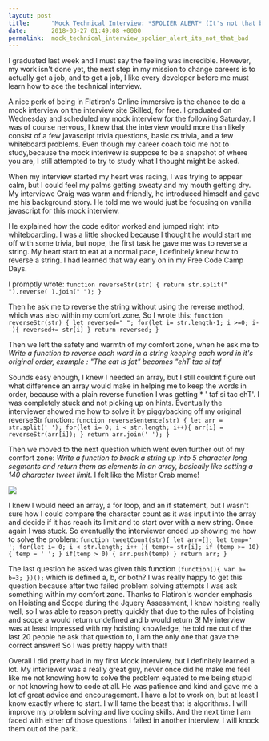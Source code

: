 ```yaml
---
layout: post
title:      "Mock Technical Interview: *SPOLIER ALERT* (It's not that bad!)"
date:       2018-03-27 01:49:08 +0000
permalink:  mock_technical_interview_spolier_alert_its_not_that_bad
---
```



I graduated last week and I must say the feeling was incredible. However, my work isn't done yet, the next step in my mission to change careers is to actually get a job, and to get a job, I like every developer before me must learn how to ace the technical interview. 

A nice perk of being in Flatiron's Online immersive is the chance to do a mock interview on the interview site Skilled, for free. I graduated on Wednesday and scheduled my mock interview for the following Saturday. I was of course nervous, I knew that the interview would more than likely consist of a few javascript trivia questions, basic cs trivia, and a few whiteboard problems. Even though my career coach told me not to study,because the mock interivew is suppose to be a snapshot of where you are, I still attempted to try to study what I thought might be asked. 

When my interview started my heart was racing, I was trying to appear calm, but I could feel my palms getting sweaty and my mouth getting dry. My interviewe Craig was warm and friendly, he introduced himself and gave me his background story. He told me we would just be focusing on vanilla javascript for this mock interview. 

He explained how the code editor worked and jumped right into whiteboarding. I was a little shocked because I thought he would start me off with some trivia, but nope, the first task he gave me was to reverse a string. My heart start to eat at a normal pace, I definitely knew how to reverse a string. I had learned that way early on in my Free Code Camp Days.

I promptly wrote: `function reverseStr(str) { return str.split(" ").reverse( ).join(" "); }`

Then he ask me to reverse the string without using the reverse method, which was also within my comfort zone. So I wrote this: `function reverseStr(str) { let reversed=" "; for(let i= str.length-1; i >=0; i--){ reversed+= str[i] } return reversed; }`

Then we left the safety and warmth of my comfort zone, when he ask me to *Write a function to reverse each word in a string keeping each word in it's original order, example : "The cat is fat" becomes "ehT tac si taf*

Sounds easy enough, I knew I needed an array, but I still couldnt figure out what difference an array would make in helping me to keep the words in order, because with a plain reverse function I was getting * ' taf si tac ehT'.  I was completely stuck and not picking up on hints. Eventually the interviewer showed me how to solve it by piggybacking off my original reverseStr function:
`function reverseSentence(str) { let arr = str.split(' '); for(let i= 0; i < str.length; i++){ arr[i] = reverseStr(arr[i]); } return arr.join(' '); }`

Then we moved to the next question which went even further out of my comfort zone: *Write a function to break a string up into 5 character long segments and return them as elements in an array, basically like setting a 140 character tweet limit*.
I felt like the Mister Crab meme!


![](http://i0.kym-cdn.com/entries/icons/facebook/000/020/001/krabs.jpg)

 I knew I would need an array, a for loop, and an if statement, but I wasn't sure how I could compare the character count as it was input into the array and decide if it has reach its limit and to start over with a new string. Once again I was stuck. So eventually the interviewer ended up showing me how to solve the problem: `function tweetCount(str){
let arr=[]; let temp=' '; for(let i= 0; i < str.length; i++ ){ temp+= str[i]; if (temp >= 10){
temp = ' '; } if(temp > 0) {
arr.push(temp) } return arr; }`

The last question he asked was given this function `(function(){ var a= b=3; })();` which is defined a, b, or both? I was really happy to get this question because after two failed problem solving attempts I was ask something within my comfort zone.  Thanks to Flatiron's wonder emphasis on Hoisting and Scope during the Jquery Assessment, I knew hoisting really well, so I was able to reason pretty quickly that due to the rules of hoisting and scope a would return undefined and b would return 3! My interview was at least impressed with my hoisting knowledge, he told me out of the last 20 people he ask that question to, I am the only one that gave the correct answer! So I was pretty happy with that! 

Overall I did pretty bad in my first Mock interview, but I definitely learned a lot. My interiewer was a really great guy, never once did he make me feel like me not knowing how to solve the problem equated to me being stupid or not knowing how to code at all. He was patience and kind and gave me a lot of great advice and encouragement. I have a lot to work on, but at least I know exactly where to start. I will tame the beast that is algorithms. I will improve my problem solving  and live coding skills. And the next time I am faced with either of those questions I failed in another interview, I will knock them out of the park. 
